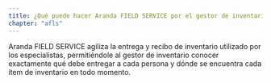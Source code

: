 ```yaml
---
title: ¿Qué puede hacer Aranda FIELD SERVICE por el gestor de inventario?
chapter: "afls"
---
```


Aranda FIELD SERVICE agiliza la entrega y recibo de inventario utilizado por los especialistas, permitiéndole al gestor de inventario conocer exactamente qué debe entregar a cada persona y dónde se encuentra cada ítem de inventario en todo momento.
